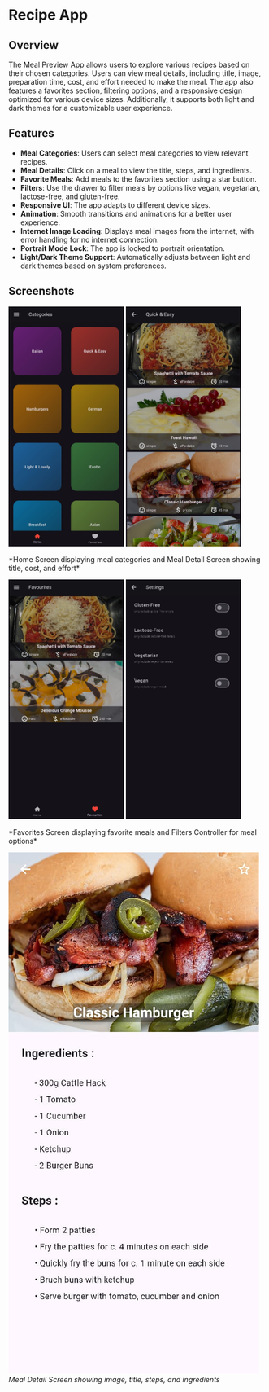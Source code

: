 # Recipe App

## Overview

The Meal Preview App allows users to explore various recipes based on their chosen categories. Users can view meal details, including title, image, preparation time, cost, and effort needed to make the meal. The app also features a favorites section, filtering options, and a responsive design optimized for various device sizes. Additionally, it supports both light and dark themes for a customizable user experience.

## Features

- **Meal Categories**: Users can select meal categories to view relevant recipes.
- **Meal Details**: Click on a meal to view the title, steps, and ingredients.
- **Favorite Meals**: Add meals to the favorites section using a star button.
- **Filters**: Use the drawer to filter meals by options like vegan, vegetarian, lactose-free, and gluten-free.
- **Responsive UI**: The app adapts to different device sizes.
- **Animation**: Smooth transitions and animations for a better user experience.
- **Internet Image Loading**: Displays meal images from the internet, with error handling for no internet connection.
- **Portrait Mode Lock**: The app is locked to portrait orientation.
- **Light/Dark Theme Support**: Automatically adjusts between light and dark themes based on system preferences.

## Screenshots

<p float="left">
  <img src="screenshots/home_screen.png" width="45%" />
  <img src="screenshots/meals.png" width="45%" />
</p>
*Home Screen displaying meal categories and Meal Detail Screen showing title, cost, and effort*

<p float="left">
  <img src="screenshots/favorites_screen.png" width="45%" />
  <img src="screenshots/filter_drawer.png" width="45%" />
</p>
*Favorites Screen displaying favorite meals and Filters Controller for meal options*

![MealInformation](screenshots/Mealinfo.png)
*Meal Detail Screen showing image, title, steps, and ingredients*